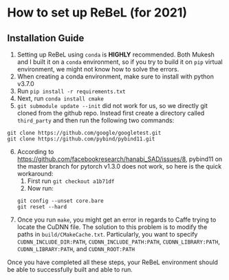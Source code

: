 # How to set up ReBeL (for 2021)

## Installation Guide

1. Setting up ReBeL using `conda` is **HIGHLY** recommended. Both Mukesh and I built it on a `conda` environment, so if you try to build it on `pip` virtual environment, we might not know how to solve the errors.
2. When creating a conda environment, make sure to install with python v3.7.0
3. Run `pip install -r requirements.txt`
4. Next, run `conda install cmake`
5. `git submodule update --init` did not work for us, so we directly git cloned from the github repo. Instead first create a directory called `third_party` and then run the following two commands:

```
git clone https://github.com/google/googletest.git
git clone https://github.com/pybind/pybind11.git
```

6. According to https://github.com/facebookresearch/hanabi_SAD/issues/8, pybind11 on the master branch for pytorch v1.3.0 does not work, so here is the quick workaround:
   1. First run `git checkout a1b71df`
   2. Now run:
   ```
   git config --unset core.bare
   git reset --hard
   ```
7. Once you run `make`, you might get an error in regards to Caffe trying to locate the CuDNN file. The solution to this problem is to modify the paths in `build/CMakeCache.txt`. Particularly, you want to specify `CUDNN_INCLUDE_DIR:PATH`, `CUDNN_INCLUDE_PATH:PATH`, `CUDNN_LIBRARY:PATH`, `CUDNN_LIBRARY:PATH`, and `CUDNN_ROOT:PATH`

Once you have completed all these steps, your ReBeL environment should be able to successfully built and able to run.
